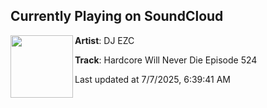 ## Currently Playing on SoundCloud

[<img align="left" width="100" src="https://i1.sndcdn.com/artworks-qnhMlL0joRqNx8No-6yEOXQ-t500x500.png">](https://soundcloud.com/djezc/hardcore-will-never-die-episode-524)

**Artist**: DJ EZC 

**Track**: Hardcore Will Never Die Episode 524

Last updated at 7/7/2025, 6:39:41 AM
